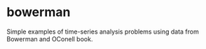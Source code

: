 # bowerman
Simple examples of time-series analysis problems using data from Bowerman and OConell book. 
